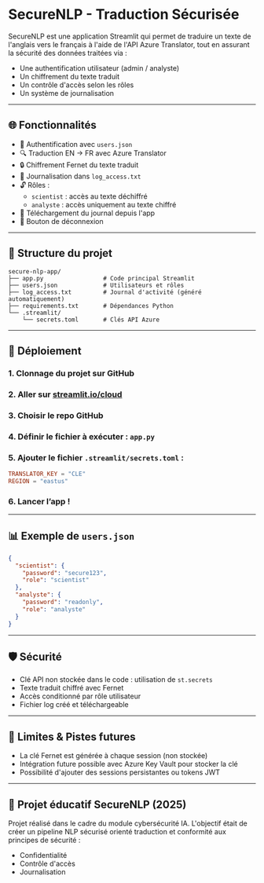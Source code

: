 # SecureNLP - Traduction Sécurisée

SecureNLP est une application Streamlit qui permet de traduire un texte de l'anglais vers le français à l'aide de l'API Azure Translator, tout en assurant la sécurité des données traitées via :
- Une authentification utilisateur (admin / analyste)
- Un chiffrement du texte traduit
- Un contrôle d'accès selon les rôles
- Un système de journalisation

---

## 🌐 Fonctionnalités

- 🔑 Authentification avec `users.json`
- 🔍 Traduction EN → FR avec Azure Translator
- 🔒 Chiffrement Fernet du texte traduit
- 📃 Journalisation dans `log_access.txt`
- 🔓 Rôles :
  - `scientist` : accès au texte déchiffré
  - `analyste` : accès uniquement au texte chiffré
- 📄 Téléchargement du journal depuis l'app
- 🔐 Bouton de déconnexion

---

## 📁 Structure du projet

```
secure-nlp-app/
├── app.py                 # Code principal Streamlit
├── users.json             # Utilisateurs et rôles
├── log_access.txt         # Journal d'activité (généré automatiquement)
├── requirements.txt       # Dépendances Python
└── .streamlit/
    └── secrets.toml       # Clés API Azure
```

---

## 🚀 Déploiement

### 1. Clonnage du projet sur GitHub
### 2. Aller sur [streamlit.io/cloud](https://streamlit.io/cloud)
### 3. Choisir le repo GitHub
### 4. Définir le fichier à exécuter : `app.py`

### 5. Ajouter le fichier `.streamlit/secrets.toml` :
```toml
TRANSLATOR_KEY = "CLE"
REGION = "eastus"
```

### 6. Lancer l’app !

---

## 📊 Exemple de `users.json`
```json
{
  "scientist": {
    "password": "secure123",
    "role": "scientist"
  },
  "analyste": {
    "password": "readonly",
    "role": "analyste"
  }
}
```

---

## 🛡️ Sécurité

- Clé API non stockée dans le code : utilisation de `st.secrets`
- Texte traduit chiffré avec Fernet
- Accès conditionné par rôle utilisateur
- Fichier log créé et téléchargeable

---

## 🚫 Limites & Pistes futures

- La clé Fernet est générée à chaque session (non stockée)
- Intégration future possible avec Azure Key Vault pour stocker la clé
- Possibilité d'ajouter des sessions persistantes ou tokens JWT

---

## 📆 Projet éducatif SecureNLP (2025)
Projet réalisé dans le cadre du module cybersécurité IA. L'objectif était de créer un pipeline NLP sécurisé orienté traduction et conformité aux principes de sécurité :
- Confidentialité
- Contrôle d'accès
- Journalisation
